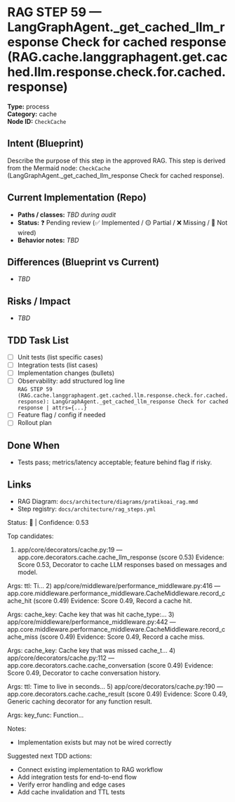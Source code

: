 # RAG STEP 59 — LangGraphAgent._get_cached_llm_response Check for cached response (RAG.cache.langgraphagent.get.cached.llm.response.check.for.cached.response)

**Type:** process  
**Category:** cache  
**Node ID:** `CheckCache`

## Intent (Blueprint)
Describe the purpose of this step in the approved RAG. This step is derived from the Mermaid node: `CheckCache` (LangGraphAgent._get_cached_llm_response Check for cached response).

## Current Implementation (Repo)
- **Paths / classes:** _TBD during audit_
- **Status:** ❓ Pending review (✅ Implemented / 🟡 Partial / ❌ Missing / 🔌 Not wired)
- **Behavior notes:** _TBD_

## Differences (Blueprint vs Current)
- _TBD_

## Risks / Impact
- _TBD_

## TDD Task List
- [ ] Unit tests (list specific cases)
- [ ] Integration tests (list cases)
- [ ] Implementation changes (bullets)
- [ ] Observability: add structured log line  
  `RAG STEP 59 (RAG.cache.langgraphagent.get.cached.llm.response.check.for.cached.response): LangGraphAgent._get_cached_llm_response Check for cached response | attrs={...}`
- [ ] Feature flag / config if needed
- [ ] Rollout plan

## Done When
- Tests pass; metrics/latency acceptable; feature behind flag if risky.

## Links
- RAG Diagram: `docs/architecture/diagrams/pratikoai_rag.mmd`
- Step registry: `docs/architecture/rag_steps.yml`


<!-- AUTO-AUDIT:BEGIN -->
Status: 🔌  |  Confidence: 0.53

Top candidates:
1) app/core/decorators/cache.py:19 — app.core.decorators.cache.cache_llm_response (score 0.53)
   Evidence: Score 0.53, Decorator to cache LLM responses based on messages and model.

Args:
    ttl: Ti...
2) app/core/middleware/performance_middleware.py:416 — app.core.middleware.performance_middleware.CacheMiddleware.record_cache_hit (score 0.49)
   Evidence: Score 0.49, Record a cache hit.

Args:
    cache_key: Cache key that was hit
    cache_type:...
3) app/core/middleware/performance_middleware.py:442 — app.core.middleware.performance_middleware.CacheMiddleware.record_cache_miss (score 0.49)
   Evidence: Score 0.49, Record a cache miss.

Args:
    cache_key: Cache key that was missed
    cache_t...
4) app/core/decorators/cache.py:112 — app.core.decorators.cache.cache_conversation (score 0.49)
   Evidence: Score 0.49, Decorator to cache conversation history.

Args:
    ttl: Time to live in seconds...
5) app/core/decorators/cache.py:190 — app.core.decorators.cache.cache_result (score 0.49)
   Evidence: Score 0.49, Generic caching decorator for any function result.

Args:
    key_func: Function...

Notes:
- Implementation exists but may not be wired correctly

Suggested next TDD actions:
- Connect existing implementation to RAG workflow
- Add integration tests for end-to-end flow
- Verify error handling and edge cases
- Add cache invalidation and TTL tests
<!-- AUTO-AUDIT:END -->